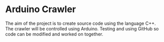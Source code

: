 # Arduino Crawler
The aim of the project is to create source code using the language C++.
The crawler will be controlled using Arduino.
Testing and using GitHub so code can be modified and worked on together.
